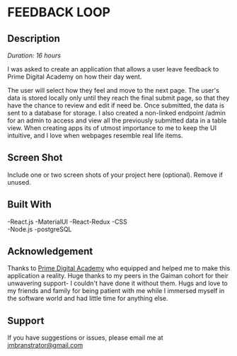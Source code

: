 # FEEDBACK LOOP

## Description

_Duration: 16 hours_

I was asked to create an application that allows a user leave feedback to Prime Digital Academy on how their day went. 

The user will select how they feel and move to the next page. The user's data is stored locally only until they reach the final submit page, so that they have the chance to review and edit if need be. Once submitted, the data is sent to a database for storage. I also created a non-linked endpoint /admin for an admin to access and view all the previously submitted data in a table view.  When creating apps its of utmost importance to me to keep the UI intuitive, and I love when webpages resemble real life items. 

## Screen Shot

Include one or two screen shots of your project here (optional). Remove if unused.

## Built With

-React.js
-MaterialUI
-React-Redux 
-CSS  
-Node.js 
-postgreSQL

## Acknowledgement
Thanks to [Prime Digital Academy](www.primeacademy.io) who equipped and helped me to make this application a reality. Huge thanks to my peers in the Gaiman cohort for their unwavering support- I couldn't have done it without them. Hugs and love to my friends and family for being patient with me while I immersed myself in the software world and had little time for anything else. 

## Support
If you have suggestions or issues, please email me at jmbranstrator@gmail.com
